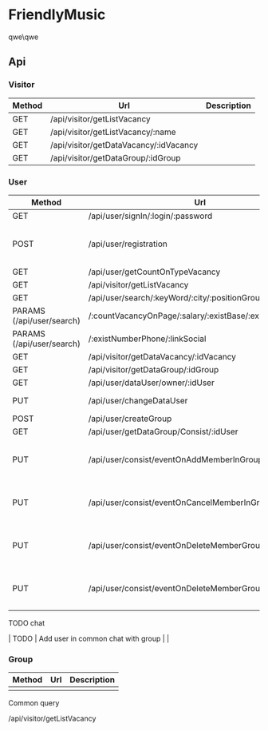 # FriendlyMusic

qwe\qwe

## Api

### Visitor

| Method | Url                                    | Description |
| ------ | -------------------------------------- | ----------- |
| GET    | /api/visitor/getListVacancy            |             |
| GET    | /api/visitor/getListVacancy/:name      |             |
| GET    | /api/visitor/getDataVacancy/:idVacancy |             |
| GET    | /api/visitor/getDataGroup/:idGroup     |             |

### User

| Method                    | Url                                                        | Description                                   |
| ------------------------- | ---------------------------------------------------------- | --------------------------------------------- |
| GET                       | /api/user/signIn/:login/:password                          |                                               |
| POST                      | /api/user/registration                                     | Need Data : fio, login, password, retPassword |
| GET                       | /api/user/getCountOnTypeVacancy                            |                                               |
| GET                       | /api/visitor/getListVacancy                                |                                               |
| GET                       | /api/user/search/:keyWord/:city/:positionGroup/:experience |                                               |
| PARAMS (/api/user/search) | /:countVacancyOnPage/:salary/:existBase/:existMaterial     |                                               |
| PARAMS (/api/user/search) | /:existNumberPhone/:linkSocial                             |                                               |
| GET                       | /api/visitor/getDataVacancy/:idVacancy                     |                                               |
| GET                       | /api/visitor/getDataGroup/:idGroup                         |                                               |
| GET                       | /api/user/dataUser/owner/:idUser                           |                                               |
| PUT                       | /api/user/changeDataUser                                   | Need Data : idUser                            |
| POST                      | /api/user/createGroup                                      |                                               |
| GET                       | /api/user/getDataGroup/Consist/:idUser                     |                                               |
| PUT                       | /api/user/consist/eventOnAddMemberInGroup                  | Need Data : idUser, idGroup, idMember         |
| PUT                       | /api/user/consist/eventOnCancelMemberInGroup               | Need Data : idUser, idGroup, idMember         |
| PUT                       | /api/user/consist/eventOnDeleteMemberGroupAgree            | Need Data : idUser, idGroup, idMember         |
| PUT                       | /api/user/consist/eventOnDeleteMemberGroupDisagree         | Need Data : idUser, idGroup, idMember         |

TODO chat

| TODO | Add user in common chat with group | |

### Group

| Method | Url | Description |
| ------ | --- | ----------- |
|        |     |             |

Common query

/api/visitor/getListVacancy
